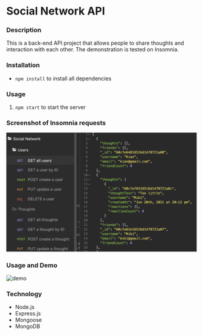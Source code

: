 # Social Network API

### Description 
This is a back-end API project that allows people to share thoughts and interaction with each other. The demonstration is tested on Insomnia. 

### Installation
* `npm install` to install all dependencies

### Usage
1. `npm start` to start the server 

### Screenshot of Insomnia requests
![screenshot](./assets/social.png)

### Usage and Demo
![demo](./assets/social-demo.gif)

### Technology
* Node.js
* Express.js
* Mongoose
* MongoDB
